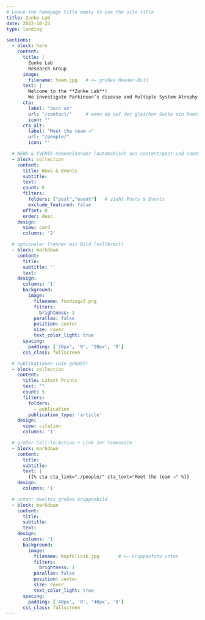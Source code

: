 ```yaml
---
# Leave the homepage title empty to use the site title
title: Zunke Lab
date: 2022-10-24
type: landing

sections:
  - block: hero
    content:
      title: |
        Zunke Lab
        Research Group
      image:
        filename: team.jpg   # <— großes Header-Bild
      text: |
        Welcome to the **Zunke Lab**!
        We investigate Parkinson’s disease and Multiple System Atrophy, with a special focus on how lysosomes contribute to neurodegeneration and how they may be targeted for therapy.
      cta:
        label: "Join us"
        url: "/contact/"     # wenn du auf der gleichen Seite ein Kontakt-Block mit id=contact hast, nutze "#contact"
        icon: ""
      cta_alt:
        label: "Meet the team →"
        url: "/people/"
        icon: ""

  # NEWS & EVENTS nebeneinander (automatisch aus content/post und content/event)
  - block: collection
    content:
      title: News & Events
      subtitle:
      text:
      count: 6
      filters:
        folders: ["post","event"]   # zieht Posts & Events
        exclude_featured: false
      offset: 0
      order: desc
    design:
      view: card
      columns: '2'

  # optionaler Trenner mit Bild (vollbreit)
  - block: markdown
    content:
      title:
      subtitle: ''
      text:
    design:
      columns: '1'
      background:
        image:
          filename: fundings3.png     
          filters:
            brightness: 1
          parallax: false
          position: center
          size: cover
          text_color_light: true
      spacing:
        padding: ['20px', '0', '20px', '0']
      css_class: fullscreen

  # Publikationen (wie gehabt)
  - block: collection
    content:
      title: Latest Prints
      text: ""
      count: 5
      filters:
        folders:
          - publication
        publication_type: 'article'
    design:
      view: citation
      columns: '1'

  # großer Call-to-Action + Link zur Teamseite
  - block: markdown
    content:
      title:
      subtitle:
      text: |
        {{% cta cta_link="./people/" cta_text="Meet the team →" %}}
    design:
      columns: '1'

  # unten: zweites großes Gruppenbild
  - block: markdown
    content:
      title:
      subtitle:
      text:
    design:
      columns: '1'
      background:
        image:
          filename: Kopfklinik.jpg       # <— Gruppenfoto unten
          filters:
            brightness: 1
          parallax: false
          position: center
          size: cover
          text_color_light: true
      spacing:
        padding: ['40px', '0', '40px', '0']
      css_class: fullscreen
---
```

